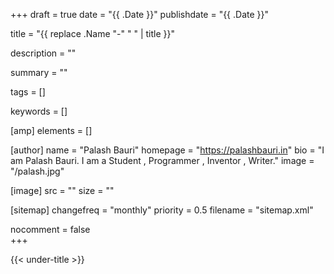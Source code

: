 +++
draft = true
date = "{{ .Date }}"
publishdate = "{{ .Date }}"

title = "{{ replace .Name "-" " " | title }}"

description = ""

summary = ""

tags = []

keywords = []

[amp]
    elements = []

[author]
    name = "Palash Bauri"
    homepage = "https://palashbauri.in"
    bio = "I am Palash Bauri. I am a Student , Programmer , Inventor , Writer."
    image = "/palash.jpg"

[image]
    src = ""
    size = ""


[sitemap]
    changefreq = "monthly"
    priority = 0.5
    filename = "sitemap.xml"

nocomment = false    
+++

{{< under-title >}}